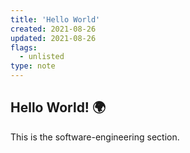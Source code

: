 ```yaml
---
title: 'Hello World'
created: 2021-08-26
updated: 2021-08-26
flags:
  - unlisted
type: note
---
```

## Hello World! 🌍

This is the software-engineering section.